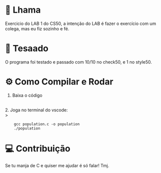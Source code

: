 # 🦙 Lhama
Exercicio do LAB 1 do CS50, a intenção do LAB é fazer o exercício com um colega, mas eu fiz sozinho e fé. 

# 📝 Tesaado

O programa foi testado e passado com 10/10 no check50, e 1 no style50. 

# ⚙️ Como Compilar e Rodar
1. Baixa o código
<br/>
2. Joga no terminal do vscode:
<br/>
>

        gcc population.c -o population
        ./population
        


# 💻 Contribuição
Se tu manja de C e quiser me ajudar é só falar! Tmj.
